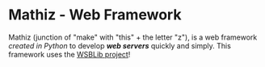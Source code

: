 # Mathiz - Web Framework

Mathiz (junction of "make" with "this" + the letter "z"), is a web framework *created in Python* to develop ***web servers*** quickly and simply. This framework uses the [WSBLib project](https://github.com/firlast/wsblib)!